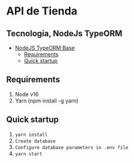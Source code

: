 # API de Tienda

## Tecnología, NodeJs TypeORM

- [NodeJS TypeORM Base](#nodejs-typeorm-base)
  - [Requirements](#requirements)
  - [Quick startup](#quick-startup)

## Requirements

1. Node v16
2. Yarn (npm install -g yarn)

## Quick startup

1. `yarn install`
2. `Create database`
3. `Configure database parameters in .env file`
4. `yarn start`